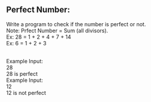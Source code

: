 ## Perfect Number:

Write a program to check if the number is perfect or not.
<br>Note: Prfect Number = Sum (all divisors).
<br> Ex: 28 = 1 + 2 + 4 + 7 + 14
<br> Ex: 6 = 1 + 2 + 3

<br> Example Input:
<br> 28
<br> 28 is perfect
<br> Example Input:
<br> 12
<br> 12 is not perfect
